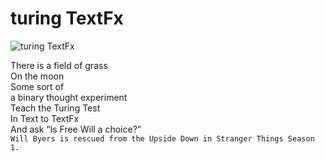 # turing TextFx
![turing TextFx](images/turing%20TextFx.jpeg)

There is a field of grass</br>
On the moon</br>
Some sort of</br>
a binary thought experiment</br>
Teach the Turing Test</br>
In Text to TextFx</br>
And ask “Is Free Will a choice?”</br>
`Will Byers is rescued from the Upside Down in Stranger Things Season 1.`
